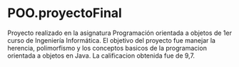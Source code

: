# POO.proyectoFinal
Proyecto realizado en la asignatura Programación orientada a objetos de 1er curso de Ingeniería Informática.
El objetivo del proyecto fue manejar la herencia, polimorfismo y los conceptos basicos de la programacion orientada a objetos en Java.
La calificacion obtenida fue de 9,7.
